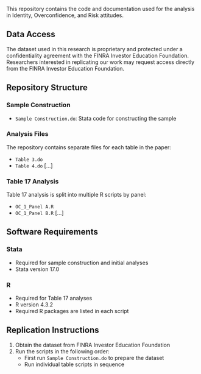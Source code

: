 This repository contains the code and documentation used for the analysis in Identity, Overconfidence, and Risk attitudes.

## Data Access

The dataset used in this research is proprietary and protected under a confidentiality agreement with the FINRA Investor Education Foundation. Researchers interested in replicating our work may request access directly from the FINRA Investor Education Foundation.

## Repository Structure

### Sample Construction
- `Sample Construction.do`: Stata code for constructing the sample

### Analysis Files
The repository contains separate files for each table in the paper:
- `Table 3.do`
- `Table 4.do`
[...]

### Table 17 Analysis
Table 17 analysis is split into multiple R scripts by panel:
- `OC_1_Panel A.R`
- `OC_1_Panel B.R`
[...]

## Software Requirements

### Stata
- Required for sample construction and initial analyses
- Stata version 17.0

### R
- Required for Table 17 analyses
- R version 4.3.2
- Required R packages are listed in each script

## Replication Instructions

1. Obtain the dataset from FINRA Investor Education Foundation
2. Run the scripts in the following order:
   - First run `Sample Construction.do` to prepare the dataset
   - Run individual table scripts in sequence
